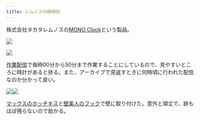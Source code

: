 ```yaml
---
title: レムノスの掛時計
---
```

株式会社タカタレムノスの[MONO Clock](https://www.amazon.co.jp/dp/B004UIT8BK)という製品。

![](https://lh5.googleusercontent.com/13CR5ZYPoK088zS2y1iFqdxDQipuq3fW-4m1-4LPjnVicXnckfdmbaLmkU1KHtOiOucm4UvtsFmPRMNxbGiX4QlZoHC3kggKcs1ZujRjn6RbuJ-zJnV2y3bAxgg-Oou4UEsKgSurV-9f0Ms_jD5VfZfGAsGjFXi5mO-BOgJ_1hJx_vbFA3lH5A2h)

![](https://lh5.googleusercontent.com/aBZXzq7IcMKYDYVYjClYBOPArmszb_A_bqh3qDFYgjPXzZY2vw8uqR7YG9k38ppLdNdBLxP8VFgCqGX9ZzG4k6tr0ZyNyUT-KjiDjWNFs0INtzRo8IVhwJpbjaE6t-CoTzHE_aLbdlcNUcBBHBBnWByS9iSol4t4aSKMN54pB-i10cN5OVapGO0F)

[作業配信](https://www.youtube.com/channel/UC5s-KpSDGzxWPWNv94PnJHw)で毎時00分から50分まで作業することにしているので、見やすいところに時計があると捗る。また、アーカイブで見返すときに何時頃に行われた配信なのか分かって良い。

![](https://lh4.googleusercontent.com/7OraGEhvcqRSTEBbk9TlInb_c0wt-aUQE6-7pG8x6KQmaKg2JVweEx35PgLrF5sAC-y3I0E5lE_i6fBTQ1LZZC_BLavo3vCePKQ8ljVKSUd5Vg7Uqwcv43M6b2aGoP9K8yinc_2MVmvVVxmt_pHT1vipknhgIf22npJI6RmhLbIZHBzIN9KxIYFq)![](https://lh6.googleusercontent.com/Nxe3SI6RnSN1-mLUyx3zuF38zuPjfboU23DvPYg08RL23l13cWUL7yQy3vM_iExdlWnBRp5G8ZsFcYN_AFA90PhhzFFgoRYN1brcFa5HOCz--b3yIaiBfJAUAYuzPylO4f4Mp9w_jM-hYxmzpqBga9dRciHwGwP_x37ekY1FjiOEcAjEwO3LQrl3)

[マックスのホッチキス](https://www.amazon.co.jp/dp/B000O9WRWG)と[壁美人のフック](https://www.amazon.co.jp/dp/B00CU78TDG)で壁に取り付けた。意外と頑丈で、跡もほぼ残らないので助かる。
